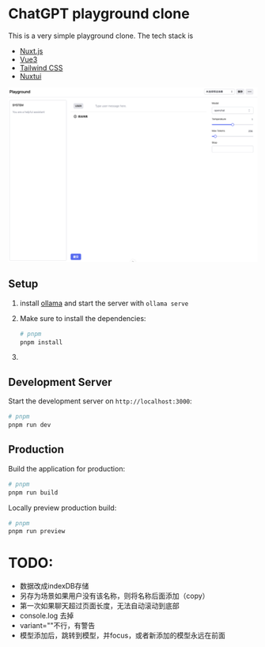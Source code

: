 # ChatGPT playground clone

This is a very simple playground clone. The tech stack is
* [Nuxt.js](https://nuxt.com/)
* [Vue3](https://v3.vuejs.org/)
* [Tailwind CSS](https://tailwindcss.com/)
* [Nuxtui](https://ui.nuxt.com/)

![](asset/WX20240425-194625.png)

## Setup

1. install [ollama](https://ollama.com) and start the server with `ollama serve`

2. Make sure to install the dependencies:

    ```bash
    # pnpm
    pnpm install
    ```
3.

## Development Server

Start the development server on `http://localhost:3000`:

```bash
# pnpm
pnpm run dev
```

## Production

Build the application for production:

```bash
# pnpm
pnpm run build
```

Locally preview production build:

```bash
# pnpm
pnpm run preview

```

# TODO:
* 数据改成indexDB存储
* 另存为场景如果用户没有该名称，则将名称后面添加（copy）
* 第一次如果聊天超过页面长度，无法自动滚动到底部
* console.log 去掉
* variant=""不行，有警告
* 模型添加后，跳转到模型，并focus，或者新添加的模型永远在前面